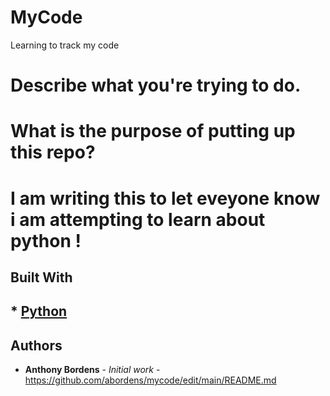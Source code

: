 # MyCode
Learning to track my code

# Describe what you're trying to do.
# What is the purpose of putting up this repo?
# I am writing this to let eveyone know i am attempting to learn about python !

## Built With
## * [Python](https://www.python.org/)

## Authors
* **Anthony Bordens** - *Initial work* - https://github.com/abordens/mycode/edit/main/README.md
